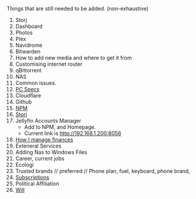 Things that are still needed to be added. (non-exhaustive)

1. Storj
2. Dashboard
3. Photos
4. Plex
5. Navidrome
6. Bitwarden
7. How to add new media and where to get it from
8. Customising internet router
9. qBittorrent
10. NAS
11. Common issues.
12. <a href="../PC/">PC Specs</a>
13. Cloudflare
14. Github
15. <a href="../PC/NPM/npm/">NPM</a>
16. <a href="../PC/Storj/">Storj</a>
17. Jellyfin Accounts Manager
	- Add to NPM, and Homepage.
	- Current link is <a href="http://192.168.1.200:8056">http://192.168.1.200:8056</a>
18. <a href="../Finance">How I manage finances</a>
19. Exteneral Services
20. Adding Nas to Windows Files
21. Career, current jobs
22. Ecologi
23. Trusted brands // preferred // Phone plan, fuel, keyboard, phone brand, 
24. <a href="../Personal/subscriptions">Subscriptions</a>
25. Political Affiliation
26. <a href="../Personal/will">Will</a>